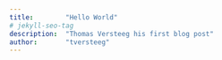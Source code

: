 ```yaml
---
title:        "Hello World"
# jekyll-seo-tag
description:  "Thomas Versteeg his first blog post"
author:       "tversteeg"
---
```



